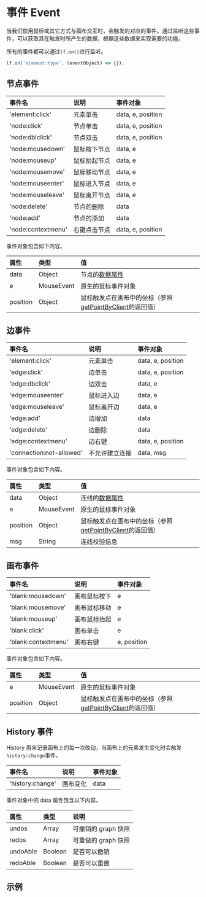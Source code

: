 # 事件 Event

当我们使用鼠标或其它方式与画布交互时，会触发的对应的事件。通过监听这些事件，可以获取其在触发时所产生的数据，根据这些数据来实现需要的功能。

所有的事件都可以通过`lf.on()`进行监听。

```js
lf.on('element:type', (eventObject) => {});
```

## 节点事件

| 事件名   | 说明   | 事件对象 |
| :----- | :----- | :-----  |
| 'element:click' | 元素单击 | data, e, position |
| 'node:click' | 节点单击 |  data, e, position |
| 'node:dblclick' | 节点双击 | data, e, position |
| 'node:mousedown' | 鼠标按下节点 | data, e |
| 'node:mouseup' | 鼠标抬起节点 | data, e |
| 'node:mousemove' | 鼠标移动节点 | data, e |
| 'node:mouseenter' | 鼠标进入节点 | data, e |
| 'node:mouseleave' | 鼠标离开节点 | data, e |
| 'node:delete' | 节点的删除 | data |
| 'node:add' | 节点的添加 | data |
| 'node:contextmenu' | 右键点击节点 | data, e, position |

事件对象包含如下内容。

| 属性   | 类型   | 值 |
| :----- | :----- | :----- |
| data | Object | 节点的[数据属性](/api/nodeApi.md#数据属性) |
| e | MouseEvent | 原生的鼠标事件对象 |
| position | Object | 鼠标触发点在画布中的坐标（参照[getPointByClient](/api/logicFlowApi.html#getpointbyclient)的返回值） |

## 边事件

| 事件名   | 说明   | 事件对象 |
| :----- | :----- | :----- |
| 'element:click' | 元素单击 | data, e, position |
| 'edge:click' | 边单击 | data, e, position |
| 'edge:dbclick' | 边双击 | data, e |
| 'edge:mouseenter' | 鼠标进入边 | data, e |
| 'edge:mouseleave' | 鼠标离开边 | data, e |
| 'edge:add' | 边增加 | data |
| 'edge:delete'| 边删除 |data |
| 'edge:contextmenu'| 边右键 | data, e, position |
| 'connection:not-allowed' | 不允许建立连接 | data, msg |

事件对象包含如下内容。

| 属性   | 类型   | 值 |
| :----- | :----- | :----- |
| data | Object | 连线的[数据属性](/api/edgeApi.md#数据属性) |
| e | MouseEvent | 原生的鼠标事件对象 |
| position | Object | 鼠标触发点在画布中的坐标（参照[getPointByClient](/api/logicFlowApi.html#getpointbyclient)的返回值） |
| msg | String | 连线校验信息 |

## 画布事件

| 事件名   | 说明   | 事件对象 |
| :----- | :----- | :----- |  
| 'blank:mousedown' | 画布鼠标按下 | e |
| 'blank:mousemove' | 画布鼠标移动 | e |
| 'blank:mouseup' | 画布鼠标抬起 | e |
| 'blank:click' | 画布单击 | e |
| 'blank:contextmenu'| 画布右键 | e, position |

事件对象包含如下内容。

| 属性   | 类型   | 值 |
| :----- | :----- | :----- |
| e | MouseEvent | 原生的鼠标事件对象 |
| position | Object | 鼠标触发点在画布中的坐标（参照[getPointByClient](/api/logicFlowApi.html#getpointbyclient)的返回值） |

## History 事件

History 用来记录画布上的每一次改动，当画布上的元素发生变化时会触发`history:change`事件。

| 事件名   | 说明   | 事件对象 |
| :----- | :----- | :-----  |  
| 'history:change' | 画布变化 | data |

事件对象中的 data 属性包含以下内容。

| 属性   | 类型   | 说明 |
| :----- | :----- | :-----  |  
| undos | Array | 可撤销的 graph 快照 |
| redos | Array | 可重做的 graph 快照 |
| undoAble | Boolean | 是否可以撤销 |
| redoAble | Boolean | 是否可以重做 |

## 示例

<example :height="280" ></example>
